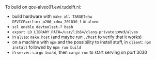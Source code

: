 
To build on qce-alveo01.ewi.tudelft.nl:

 - build hardware with `make all TARGET=hw DEVICE=xilinx_u200_xdma_201830_1` in `alveo`
 - `scl enable devtoolset-7 bash`
 - `export LD_LIBRARY_PATH=/usr/lib64/clang-private:`pwd`/alveo`
 - in `alveo`: `make host` (and maybe run `./host` to verify that it works)
 - on a machine with `npm` and the possibility to install stuff, in `client`: `npm install` followed by `npm run build`
 - in `server`: `cargo build`, then `cargo run` to start serving on port 3030

